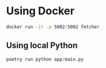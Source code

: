 # Using Docker

```bash
docker run -it -p 5002:5002 fetcher
```

## Using local Python

```python
poetry run python app/main.py
```
